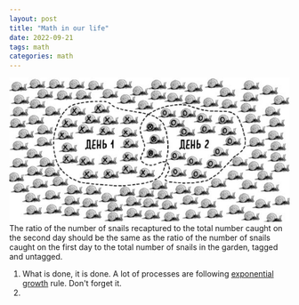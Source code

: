 ```yaml
---
layout: post
title: "Math in our life"
date: 2022-09-21
tags: math
categories: math
---
```

![img](/images/math_snail.png)  
The ratio of the number of snails recaptured to the total number caught on the second day should be the same as the ratio of the number of snails caught on the first day to the total number of snails in the garden, tagged and untagged.

1. What is done, it is done. A lot of processes are following [exponential growth](https://en.wikipedia.org/wiki/Exponential_growth) rule. Don't forget it.
2. 
